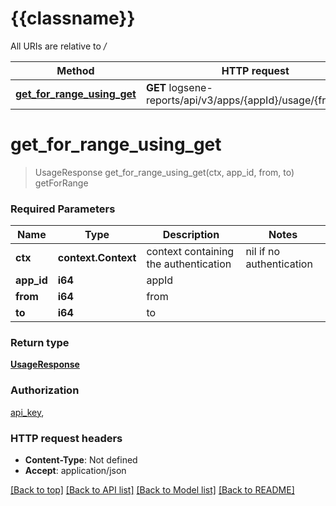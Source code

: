 # {{classname}}

All URIs are relative to */*

| Method                                                                              | HTTP request                                                  | Description |
| ----------------------------------------------------------------------------------- | ------------------------------------------------------------- | ----------- |
| [**get_for_range_using_get**](LogsUsageApiControllerApi.md#get_for_range_using_get) | **GET** logsene-reports/api/v3/apps/{appId}/usage/{from}/{to} | getForRange |

# **get_for_range_using_get**

> UsageResponse get_for_range_using_get(ctx, app_id, from, to)
getForRange

### Required Parameters

| Name       | Type                | Description                           | Notes                    |
| ---------- | ------------------- | ------------------------------------- | ------------------------ |
| **ctx**    | **context.Context** | context containing the authentication | nil if no authentication |
| **app_id** | **i64**             | appId                                 |
| **from**   | **i64**             | from                                  |
| **to**     | **i64**             | to                                    |

### Return type

[**UsageResponse**](UsageResponse.md)

### Authorization

[api_key](../README.md#api_key),

### HTTP request headers

- **Content-Type**: Not defined
- **Accept**: application/json

[[Back to top]](#) [[Back to API list]](../README.md#documentation-for-api-endpoints) [[Back to Model list]](../README.md#documentation-for-models) [[Back to README]](../README.md)
